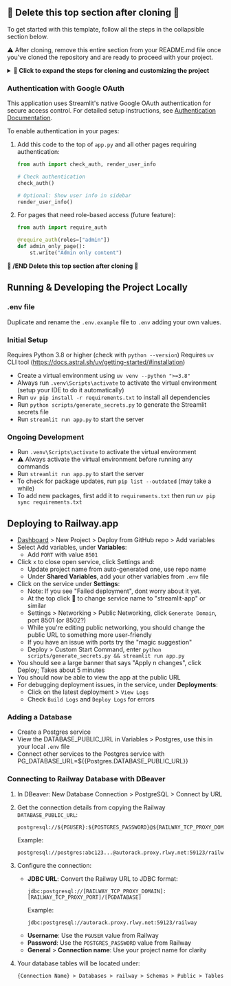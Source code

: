 ## 🚨 Delete this top section after cloning 🚨

To get started with this template, follow all the steps in the collapsible section below.

⚠️ After cloning, remove this entire section from your README.md file once you've cloned the repository and are ready to proceed with your project.

<details>
<summary>
<b>🔽 Click to expand the steps for cloning and customizing the project</b>
</summary>

1. Clone the repository with a different name:
   ```
   git clone https://github.com/Elevate-Code/streamlit-projectstarter.git {st-your-project-name}
   ```

2. Change into the cloned repository's directory:
   ```
   cd streamlit-new-project
   ```

3. ⚠️ Remove the remote connection to the original repository:
   ```
   git remote remove origin
   ```

   This step decouples `streamlit-new-project` from `streamlit-projectstarter` by removing the remote connection to the original repository.

4. Make the desired changes to get your project to its initial stage:

   - Edit the `requirements.txt` file to match the initial dependencies you need for your project.
   - Check out the [streamlit_tips.md](streamlit_tips.md) file for how to use the debugger with VS Code or PyCharm and other tips.
   - Create a virtual environment using `python -m venv venv`
   - Run `venv\Scripts\activate` to activate the virtual environment
   - Run `python -m pip install --upgrade pip` to ensure pip is up to date
   - Run `pip install -r requirements.txt` to install all dependencies
   - To check for newer packages than what is locked in `requirements.txt`, run `pip list --outdated`
   - Run `python start_project.py` to create template .env files, then delete this script file as it is no longer needed.

5. Clear the git history and create a new initial commit:
   ```
   git checkout --orphan latest_branch
   git add -A
   git commit -m "Initial commit"
   git branch -D master
   git branch -m master
   ```
   This sequence of commands creates a new branch without any history, adds all the files, creates a new initial commit, deletes the old master branch, and renames the new branch (latest_branch) to 'master'.

6. Create a new private repository on your personal GitHub account. You can do this by visiting https://github.com/new and filling in the repository details. Make sure to set the visibility to "Private".

   (Optional) If you want to publish the repository under an organization account, create the new private repository on the organization's page instead.

   You can create the repository by visiting `https://github.com/organizations/{your-org-name}/repositories/new`.

8. Set the remote URL of your local repository to point to the new private repository:
   ```
   git remote add origin https://github.com/{path-copied-from-new-repo}.git
   ```

9. Push your local changes to the new private repository:
   ```
   git push -u origin master
   ```

   🔁 Refresh the GitHub page, and you should see the code from the template repository in your new private repository.
</details>

### Authentication with Google OAuth

This application uses Streamlit's native Google OAuth authentication for secure access control. For detailed setup instructions, see [Authentication Documentation](docs/authentication.md).

To enable authentication in your pages:

1. Add this code to the top of `app.py` and all other pages requiring authentication:
   ```python
   from auth import check_auth, render_user_info

   # Check authentication
   check_auth()

   # Optional: Show user info in sidebar
   render_user_info()
   ```

2. For pages that need role-based access (future feature):
   ```python
   from auth import require_auth

   @require_auth(roles=["admin"])
   def admin_only_page():
       st.write("Admin only content")
   ```

**🚨 /END Delete this top section after cloning 🚨**

## Running & Developing the Project Locally

### .env file
Duplicate and rename the `.env.example` file to `.env` adding your own values.

### Initial Setup
Requires Python 3.8 or higher (check with `python --version`)
Requires `uv` CLI tool (https://docs.astral.sh/uv/getting-started/#installation)
- Create a virtual environment using `uv venv --python ">=3.8"`
- Always run `.venv\Scripts\activate` to activate the virtual environment (setup your IDE to do it automatically)
- Run `uv pip install -r requirements.txt` to install all dependencies
- Run `python scripts/generate_secrets.py` to generate the Streamlit secrets file
- Run `streamlit run app.py` to start the server

### Ongoing Development
- Run `.venv\Scripts\activate` to activate the virtual environment
- ⚠️ Always activate the virtual environment before running any commands
- Run `streamlit run app.py` to start the server
- To check for package updates, run `pip list --outdated` (may take a while)
- To add new packages, first add it to `requirements.txt` then run `uv pip sync requirements.txt`

## Deploying to Railway.app
- [Dashboard](https://railway.app/dashboard) > New Project > Deploy from GitHub repo > Add variables
- Select Add variables, under **Variables**:
    - Add `PORT` with value `8501`
- Click `x` to close open service, click Settings and:
    - Update project name from auto-generated one, use repo name
    - Under **Shared Variables**, add your other variables from `.env` file
- Click on the service under **Settings**:
    - Note: If you see "Failed deployment", dont worry about it yet.
    - At the top click 📝 to change service name to "streamlit-app" or similar
    - Settings > Networking > Public Networking, click `Generate Domain`, port 8501 (or 8502?)
    - While you're editing public networking, you should change the public URL to something more user-friendly
    - If you have an issue with ports try the "magic suggestion"
    - Deploy > Custom Start Command, enter `python scripts/generate_secrets.py && streamlit run app.py`
- You should see a large banner that says "Apply n changes", click Deploy; Takes about 5 minutes
- You should now be able to view the app at the public URL
- For debugging deployment issues, in the service, under **Deployments**:
    - Click on the latest deployment > `View Logs`
    - Check `Build Logs` and `Deploy Logs` for errors

### Adding a Database
- Create a Postgres service
- View the DATABASE_PUBLIC_URL in Variables > Postgres, use this in your local `.env` file
- Connect other services to the Postgres service with PG_DATABASE_URL=${{Postgres.DATABASE_PUBLIC_URL}}


### Connecting to Railway Database with DBeaver

1. In DBeaver: New Database Connection > PostgreSQL > Connect by URL

2. Get the connection details from copying the Railway `DATABASE_PUBLIC_URL`:
   ```
   postgresql://${PGUSER}:${POSTGRES_PASSWORD}@${RAILWAY_TCP_PROXY_DOMAIN}:${RAILWAY_TCP_PROXY_PORT}/${PGDATABASE}
   ```
   Example:
   ```
   postgresql://postgres:abc123...@autorack.proxy.rlwy.net:59123/railway
   ```

3. Configure the connection:
   - **JDBC URL**: Convert the Railway URL to JDBC format:
     ```
     jdbc:postgresql://[RAILWAY_TCP_PROXY_DOMAIN]:[RAILWAY_TCP_PROXY_PORT]/[PGDATABASE]
     ```
     Example:
     ```
     jdbc:postgresql://autorack.proxy.rlwy.net:59123/railway
     ```
   - **Username**: Use the `PGUSER` value from Railway
   - **Password**: Use the `POSTGRES_PASSWORD` value from Railway
   - **General** > **Connection name**: Use your project name for clarity

4. Your database tables will be located under:
   ```
   {Connection Name} > Databases > railway > Schemas > Public > Tables
   ```

